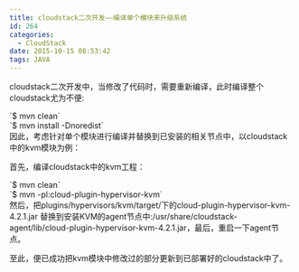 ```yaml
---
title: cloudstack二次开发——编译单个模块来升级系统
id: 264
categories:
  - CloudStack
date: 2015-10-15 08:53:42
tags: JAVA
---
```


cloudstack二次开发中，当修改了代码时，需要重新编译，此时编译整个cloudstack尤为不便:
<div>`$ mvn clean`</div>
<div>`$ mvn install -Dnoredist`</div>
因此，考虑针对单个模块进行编译并替换到已安装的相关节点中，以cloudstack中的kvm模块为例：

首先，编译cloudstack中的kvm工程：
<div>`$ mvn clean`</div>
<div>`$ mvn -pl:cloud-plugin-hypervisor-kvm`</div>
然后，把plugins/hypervisors/kvm/target/下的cloud-plugin-hypervisor-kvm-4.2.1.jar 替换到安装KVM的agent节点中:/usr/share/cloudstack-agent/lib/cloud-plugin-hypervisor-kvm-4.2.1.jar，最后，重启一下agent节点。

至此，便已成功把kvm模块中修改过的部分更新到已部署好的cloudstack中了。

